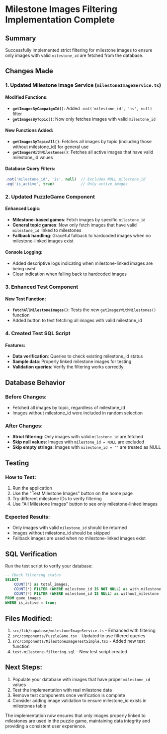 # Milestone Images Filtering Implementation Complete

## Summary

Successfully implemented strict filtering for milestone images to ensure only images with valid `milestone_id` are fetched from the database.

## Changes Made

### 1. Updated Milestone Image Service (`milestoneImageService.ts`)

#### Modified Functions:

- **`getImagesByCampaignId()`**: Added `.not('milestone_id', 'is', null)` filter
- **`getImagesByTopic()`**: Now only fetches images with valid `milestone_id`

#### New Functions Added:

- **`getImagesByTopicAll()`**: Fetches all images by topic (including those without milestone_id) for general use
- **`getImagesWithMilestones()`**: Fetches all active images that have valid milestone_id values

#### Database Query Filters:

```typescript
.not('milestone_id', 'is', null)  // Excludes NULL milestone_id
.eq('is_active', true)            // Only active images
```

### 2. Updated PuzzleGame Component

#### Enhanced Logic:

- **Milestone-based games**: Fetch images by specific `milestone_id`
- **General topic games**: Now only fetch images that have valid `milestone_id` linked to milestones
- **Fallback handling**: Graceful fallback to hardcoded images when no milestone-linked images exist

#### Console Logging:

- Added descriptive logs indicating when milestone-linked images are being used
- Clear indication when falling back to hardcoded images

### 3. Enhanced Test Component

#### New Test Function:

- **`fetchAllMilestoneImages()`**: Tests the new `getImagesWithMilestones()` function
- Added button to test fetching all images with valid milestone_id

### 4. Created Test SQL Script

#### Features:

- **Data verification**: Queries to check existing milestone_id status
- **Sample data**: Properly linked milestone images for testing
- **Validation queries**: Verify the filtering works correctly

## Database Behavior

### Before Changes:

- Fetched all images by topic, regardless of milestone_id
- Images without milestone_id were included in random selection

### After Changes:

- **Strict filtering**: Only images with valid `milestone_id` are fetched
- **Skip null values**: Images with `milestone_id = NULL` are excluded
- **Skip empty strings**: Images with `milestone_id = ''` are treated as NULL

## Testing

### How to Test:

1. Run the application
2. Use the "Test Milestone Images" button on the home page
3. Try different milestone IDs to verify filtering
4. Use "All Milestone Images" button to see only milestone-linked images

### Expected Results:

- Only images with valid `milestone_id` should be returned
- Images without milestone_id should be skipped
- Fallback images are used when no milestone-linked images exist

## SQL Verification

Run the test script to verify your database:

```sql
-- Check filtering status
SELECT
    COUNT(*) as total_images,
    COUNT(*) FILTER (WHERE milestone_id IS NOT NULL) as with_milestone,
    COUNT(*) FILTER (WHERE milestone_id IS NULL) as without_milestone
FROM game_images
WHERE is_active = true;
```

## Files Modified:

1. `src/lib/supabase/milestoneImageService.ts` - Enhanced with filtering
2. `src/components/PuzzleGame.tsx` - Updated to use filtered queries
3. `src/components/MilestoneImageTestSimple.tsx` - Added new test function
4. `test-milestone-filtering.sql` - New test script created

## Next Steps:

1. Populate your database with images that have proper `milestone_id` values
2. Test the implementation with real milestone data
3. Remove test components once verification is complete
4. Consider adding image validation to ensure milestone_id exists in milestones table

The implementation now ensures that only images properly linked to milestones are used in the puzzle game, maintaining data integrity and providing a consistent user experience.

